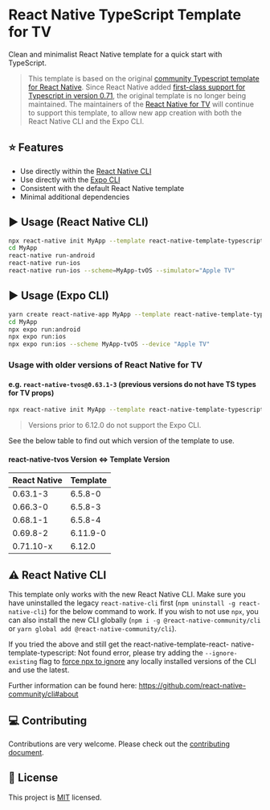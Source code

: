 # React Native TypeScript Template for TV

Clean and minimalist React Native template for a quick start with TypeScript.

> This template is based on the original [community Typescript template for React Native](https://github.com/react-native-community/react-native-template-typescript). Since React Native added [first-class support for Typescript in version 0.71](https://reactnative.dev/blog/2023/01/03/typescript-first), the original template is no longer being maintained. The maintainers of the [React Native for TV](https://github.com/react-native-tvos/react-native-tvos) will continue to support this template, to allow new app creation with both the React Native CLI and the Expo CLI.

## :star: Features

- Use directly within the [React Native CLI](https://github.com/react-native-community/cli)
- Use directly with the [Expo CLI](https://docs.expo.dev/more/expo-cli/)
- Consistent with the default React Native template
- Minimal additional dependencies

## :arrow_forward: Usage (React Native CLI)

```sh
npx react-native init MyApp --template react-native-template-typescript-tv
cd MyApp
react-native run-android
react-native run-ios
react-native run-ios --scheme=MyApp-tvOS --simulator="Apple TV"
```

## :arrow_forward: Usage (Expo CLI)

```sh
yarn create react-native-app MyApp --template react-native-template-typescript-tv
cd MyApp
npx expo run:android
npx expo run:ios
npx expo run:ios --scheme MyApp-tvOS --device "Apple TV"
```
### Usage with older versions of React Native for TV

#### e.g. `react-native-tvos@0.63.1-3` (previous versions do not have TS types for TV props)

```sh
npx react-native init MyApp --template react-native-template-typescript-tv@6.5.8
```

> Versions prior to 6.12.0 do not support the Expo CLI.

See the below table to find out which version of the template to use.

#### react-native-tvos Version <=> Template Version

| React Native  	| Template  	|
|---	            |---	        |
| 0.63.1-3  	    | 6.5.8-0     |
| 0.66.3-0  	    | 6.5.8-3     |
| 0.68.1-1  	    | 6.5.8-4     |
| 0.69.8-2        | 6.11.9-0    |
| 0.71.10-x       | 6.12.0      |

## :warning: React Native CLI

This template only works with the new React Native CLI. Make sure you have uninstalled the legacy `react-native-cli` first (`npm uninstall -g react-native-cli`) for the below command to work. If you wish to not use `npx`, you can also install the new CLI globally (`npm i -g @react-native-community/cli` or `yarn global add @react-native-community/cli`).

If you tried the above and still get the react-native-template-react- native-template-typescript: Not found error, please try adding the `--ignore-existing` flag to [force npx to ignore](https://github.com/npm/npx#description) any locally installed versions of the CLI and use the latest.

Further information can be found here: https://github.com/react-native-community/cli#about

## :computer: Contributing

Contributions are very welcome. Please check out the [contributing document](CONTRIBUTING.md).

## :bookmark: License

This project is [MIT](LICENSE) licensed.
